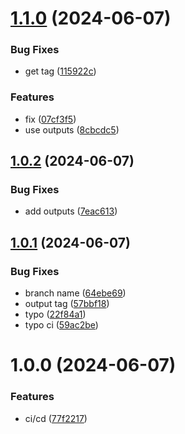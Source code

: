 # [1.1.0](https://github.com/FendriFiras/test-ci/compare/v1.0.2...v1.1.0) (2024-06-07)


### Bug Fixes

* get tag ([115922c](https://github.com/FendriFiras/test-ci/commit/115922cf37891f7435c4626179edac3627b2b3e3))


### Features

* fix ([07cf3f5](https://github.com/FendriFiras/test-ci/commit/07cf3f5f9f081d0c7588a4b0f9c3b48f53e0c047))
* use outputs ([8cbcdc5](https://github.com/FendriFiras/test-ci/commit/8cbcdc5f7943c2026d3c2c7d93d822ae7ff15ce0))

## [1.0.2](https://github.com/FendriFiras/test-ci/compare/v1.0.1...v1.0.2) (2024-06-07)


### Bug Fixes

* add outputs ([7eac613](https://github.com/FendriFiras/test-ci/commit/7eac6135dff07711c126f6510642421878436dbc))

## [1.0.1](https://github.com/FendriFiras/test-ci/compare/v1.0.0...v1.0.1) (2024-06-07)


### Bug Fixes

* branch name ([64ebe69](https://github.com/FendriFiras/test-ci/commit/64ebe69614740ea6ae76ab0a7dcfb365db31f133))
* output tag ([57bbf18](https://github.com/FendriFiras/test-ci/commit/57bbf18a6c3c951c620289268700ad29e42d05d6))
* typo ([22f84a1](https://github.com/FendriFiras/test-ci/commit/22f84a12c1d160df6dc51a31a3a4abc6de92082e))
* typo ci ([59ac2be](https://github.com/FendriFiras/test-ci/commit/59ac2beb9bded52ea03dcf6319038780adc975ce))

# 1.0.0 (2024-06-07)


### Features

* ci/cd ([77f2217](https://github.com/FendriFiras/test-ci/commit/77f2217586e502592512147f6b4a0799e823f264))
